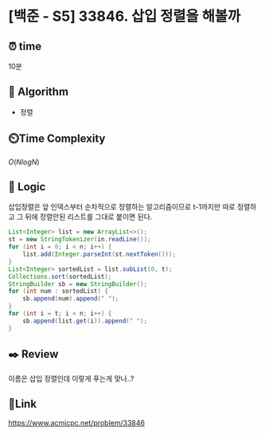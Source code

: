 # [백준 - S5] 33846. 삽입 정렬을 해볼까

## ⏰ **time**

10분

## :pushpin: **Algorithm**

- 정렬

## ⏲️**Time Complexity**

$O(NlogN)$

## :round_pushpin: **Logic**
삽입정렬은 앞 인덱스부터 순차적으로 정렬하는 알고리즘이므로 t-1까지만 따로 정렬하고 그 뒤에 정렬안된 리스트를 그대로 붙이면 된다.
```java
List<Integer> list = new ArrayList<>();
st = new StringTokenizer(in.readLine());
for (int i = 0; i < n; i++) {
    list.add(Integer.parseInt(st.nextToken()));
}
List<Integer> sortedList = list.subList(0, t);
Collections.sort(sortedList);
StringBuilder sb = new StringBuilder();
for (int num : sortedList) {
    sb.append(num).append(" ");
}
for (int i = t; i < n; i++) {
    sb.append(list.get(i)).append(" ");
}
```  
## :black_nib: **Review** 
이름은 삽입 정렬인데 이렇게 푸는게 맞나..?
## 📡**Link**
https://www.acmicpc.net/problem/33846